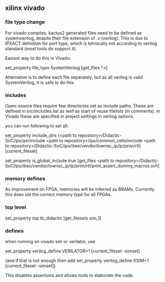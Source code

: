 ## xilinx vivado

### file type change

For vivado compiles, kactus2 generated files need to be defined as systemverilog, despite their file extension of .v (verilog). This is due to IPXACT definition for port type, which is tehnically not according to verilog standard (most tools do support it).

Easiest way to do this in Vivado:

set_property file_type SystemVerilog [get_files *.v]

Alternative is to define each file separately, but as all verilog is valid SystemVerilog, it is safe to do this.

### includes

Open-source files require few directories set as include paths. These are defined in src/includes.list as well as start of reuse filelists (in comments). in Vivado these are specified in project settings in verilog options.

you can run following to set all:

set_property include_dirs {\<path to repository\>/Didactic-SoC/ips/axi/include \<path to repository\>/ips/common_cells/include \<path to repository\>/Didactic-SoC/ips/ibex/vendor/lowrisc_ip/ip/prim/rtl} [current_fileset]

set_property is_global_include true [get_files  \<path to repository\>/Didactic-SoC/ips/ibex/vendor/lowrisc_ip/ip/prim/rtl/prim_assert_dummy_macros.svh]

### memory defines

As improvement on FPGA, memories will be inferred as BRAMs. Currently this does set the correct memory type for all FPGAs.


### top level

set_property top tb_didactic [get_filesets sim_1]


### defines

when running on vivado sim or verilator, use 

set_property verilog_define VERILATOR=1 [current_fileset -simset]

(and if that is not enough then add set_property verilog_define XSIM=1 [current_fileset -simset])


This disables assertions and allows tools to elaborate the code.